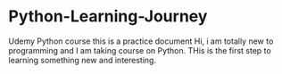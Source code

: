 # Python-Learning-Journey
Udemy Python course
this is a practice document
Hi, i am totally new to programming and I am taking course on Python. THis is the first
step to learning something new and interesting. 
